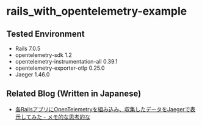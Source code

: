 # rails_with_opentelemetry-example
## Tested Environment

- Rails 7.0.5
- opentelemetry-sdk 1.2
- opentelemetry-instrumentation-all 0.39.1
- opentelemetry-exporter-otlp 0.25.0
- Jaeger 1.46.0

## Related Blog (Written in Japanese)

- [各RailsアプリにOpenTelemetryを組み込み、収集したデータをJaegerで表示してみた - メモ的な思考的な](https://thinkami.hatenablog.com/entry/2023/06/25/215312)